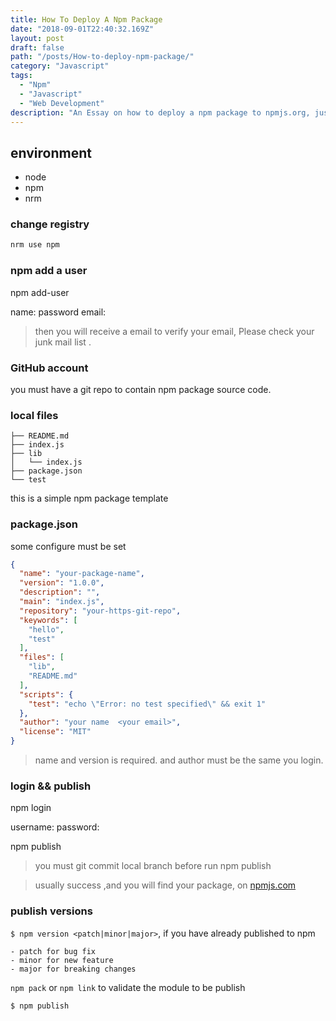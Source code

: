 ```yaml
---
title: How To Deploy A Npm Package
date: "2018-09-01T22:40:32.169Z"
layout: post
draft: false
path: "/posts/How-to-deploy-npm-package/"
category: "Javascript"
tags:
  - "Npm"
  - "Javascript"
  - "Web Development"
description: "An Essay on how to deploy a npm package to npmjs.org, just for the beginner."
---
```


##  environment
- node
- npm
- nrm

### change registry

```bash
nrm use npm
```

### npm add a user

npm add-user

name:
password
email:


> then you will receive a email to verify your email, Please check your junk mail list .


### GitHub account

you must have a git repo to contain npm package source code.

### local files

```plaintext
├── README.md
├── index.js
├── lib
│   └── index.js
├── package.json
└── test
```

this is a simple npm package template

### package.json

some configure must be set 


```json
{
  "name": "your-package-name",
  "version": "1.0.0",
  "description": "",
  "main": "index.js",
  "repository": "your-https-git-repo",
  "keywords": [
    "hello",
    "test"
  ],
  "files": [
    "lib",
    "README.md"
  ],
  "scripts": {
    "test": "echo \"Error: no test specified\" && exit 1"
  },
  "author": "your name  <your email>",
  "license": "MIT"
}

```

> name and version is required.
> and author must be the same you login.

### login && publish

npm login

username:
password:


npm publish
> you must git commit local branch before run npm publish

> usually success ,and you will find your package, on [npmjs.com](https://npmjs.com)

### publish versions

`$ npm version <patch|minor|major>`, if you have already published to npm

	- patch for bug fix
	- minor for new feature
	- major for breaking changes

`npm pack` or `npm link` to validate the module to be publish

`$ npm publish`


